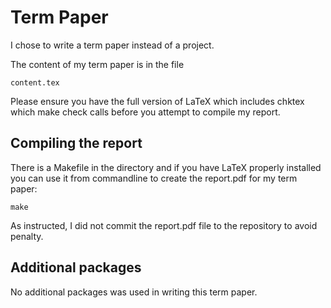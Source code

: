 Term Paper
=============

I chose to write a term paper instead of a project.

The content of my term paper is in the file

    content.tex 

Please ensure you have the full version of LaTeX which includes chktex which 
make check calls before you attempt to compile my report.

Compiling the report
--------------------

There is a Makefile in the directory and if you have LaTeX
properly installed you can use it from commandline to create the
report.pdf for my term paper:

    make

As instructed, I did not commit the report.pdf file to the
repository to avoid penalty.
    
Additional packages
------------------------

No additional packages was used in writing this term paper.



